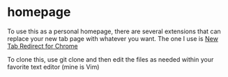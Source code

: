 # homepage

To use this as a personal homepage, there are several extensions that can replace your new tab page with whatever you want. The one I use is [New Tab Redirect for Chrome](https://chrome.google.com/webstore/detail/new-tab-redirect/icpgjfneehieebagbmdbhnlpiopdcmna)

To clone this, use git clone and then edit the files as needed within your favorite text editor (mine is Vim)
